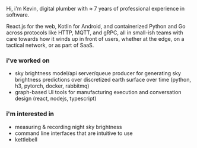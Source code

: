 Hi, i'm Kevin, digital plumber with ≈ 7 years of professional experience in software.

React.js for the web, Kotlin for Android, and containerized Python and Go across protocols like HTTP, MQTT, and gRPC, all in small-ish teams with care towards how it winds up in front of users, whether at the edge, on a tactical network, or as part of SaaS.

### i've worked on

- sky brightness model/api server/queue producer for generating sky brightness predictions over discretized earth surface over time (python, h3, pytorch, docker, rabbitmq)
- graph-based UI tools for manufacturing execution and conversation design (react, nodejs, typescript)


### i'm interested in

- measuring & recording night sky brightness
- command line interfaces that are intuitive to use
- kettlebell
